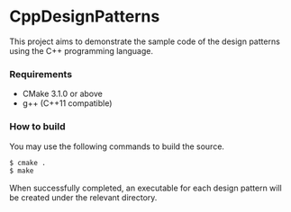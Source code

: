 # CppDesignPatterns

This project aims to demonstrate the sample code of the design patterns using the C++ programming language.

### Requirements

  - CMake 3.1.0 or above
  - g++ (C++11 compatible)

### How to build

You may use the following commands to build the source.

```sh
$ cmake .
$ make
```

When successfully completed, an executable for each design pattern will be created under the relevant directory.

